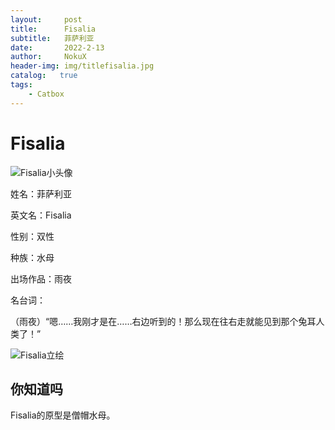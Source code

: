 ```yaml
---
layout:     post
title:      Fisalia
subtitle:   菲萨利亚
date:       2022-2-13
author:     NokuX
header-img: img/titlefisalia.jpg
catalog:   true
tags:
    - Catbox
---
```

# Fisalia

![Fisalia小头像]({{site.baseurl}}/img-post/fisalia.jpg)

姓名：菲萨利亚

英文名：Fisalia

性别：双性

种族：水母

出场作品：雨夜

名台词：

（雨夜）“嗯……我刚才是在……右边听到的！那么现在往右走就能见到那个兔耳人类了！”

![Fisalia立绘]({{site.baseurl}}/img-post/fisalia.png)

## 你知道吗

Fisalia的原型是僧帽水母。
